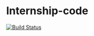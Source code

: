 # Internship-code
[![Build Status](https://travis-ci.org/spoorthis26/Internship-code.svg?branch=master)](https://travis-ci.org/spoorthis26/Internship-code)
